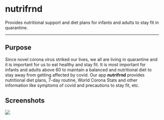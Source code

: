 # nutrifrnd

Provides nutritional support and diet plans for infants and adults to stay fit in quarantine.

---

## Purpose
Since novel corona virus striked our lives, we all are living in quarantine and it is important for us to eat healthy and stay fit. It is most important for infants and adults above 60 to maintain a balanced and nutritional diet to stay away from getting affected by covid. Our app **nutrifrnd** provides nutritional diet plans, 7-day routine, World Corona Stats and other information like symptoms of covid and precautions to stay fit, etc.

## Screenshots
<img src="![Screenshot_2021-03-02-13-28-06-14_805c783463fae986e531719dd7ec2b50](https://user-images.githubusercontent.com/53803245/109619155-71b8a280-7b5e-11eb-814b-e0c8ad307302.jpg)"/>
